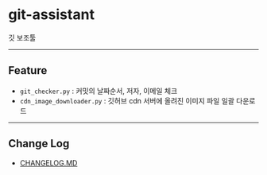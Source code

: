 # git-assistant

깃 보조툴

---

## Feature

- `git_checker.py` : 커밋의 날짜순서, 저자, 이메일 체크
- `cdn_image_downloader.py` : 깃허브 cdn 서버에 올려진 이미지 파일 일괄 다운로드

---

## Change Log

- [CHANGELOG.MD]()